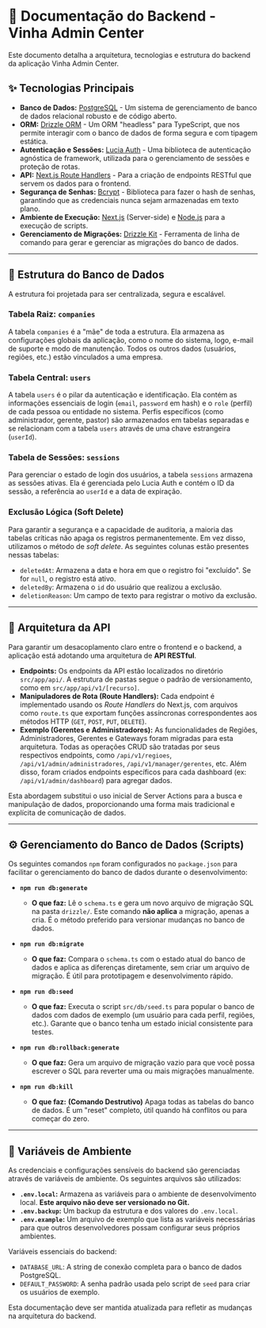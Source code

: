 # 📄 Documentação do Backend - Vinha Admin Center

Este documento detalha a arquitetura, tecnologias e estrutura do backend da aplicação Vinha Admin Center.

## ✨ Tecnologias Principais

- **Banco de Dados:** [PostgreSQL](https://www.postgresql.org/) - Um sistema de gerenciamento de banco de dados relacional robusto e de código aberto.
- **ORM:** [Drizzle ORM](https://orm.drizzle.team/) - Um ORM "headless" para TypeScript, que nos permite interagir com o banco de dados de forma segura e com tipagem estática.
- **Autenticação e Sessões:** [Lucia Auth](https://lucia-auth.com/) - Uma biblioteca de autenticação agnóstica de framework, utilizada para o gerenciamento de sessões e proteção de rotas.
- **API:** [Next.js Route Handlers](https://nextjs.org/docs/app/building-your-application/routing/route-handlers) - Para a criação de endpoints RESTful que servem os dados para o frontend.
- **Segurança de Senhas:** [Bcrypt](https://www.npmjs.com/package/bcrypt) - Biblioteca para fazer o hash de senhas, garantindo que as credenciais nunca sejam armazenadas em texto plano.
- **Ambiente de Execução:** [Next.js](https://nextjs.org/) (Server-side) e [Node.js](https://nodejs.org/) para a execução de scripts.
- **Gerenciamento de Migrações:** [Drizzle Kit](https://orm.drizzle.team/kit/overview) - Ferramenta de linha de comando para gerar e gerenciar as migrações do banco de dados.

---

## 📂 Estrutura do Banco de Dados

A estrutura foi projetada para ser centralizada, segura e escalável.

### Tabela Raiz: `companies`

A tabela `companies` é a "mãe" de toda a estrutura. Ela armazena as configurações globais da aplicação, como o nome do sistema, logo, e-mail de suporte e modo de manutenção. Todos os outros dados (usuários, regiões, etc.) estão vinculados a uma empresa.

### Tabela Central: `users`

A tabela `users` é o pilar da autenticação e identificação. Ela contém as informações essenciais de login (`email`, `password` em hash) e o `role` (perfil) de cada pessoa ou entidade no sistema. Perfis específicos (como administrador, gerente, pastor) são armazenados em tabelas separadas e se relacionam com a tabela `users` através de uma chave estrangeira (`userId`).

### Tabela de Sessões: `sessions`

Para gerenciar o estado de login dos usuários, a tabela `sessions` armazena as sessões ativas. Ela é gerenciada pelo Lucia Auth e contém o ID da sessão, a referência ao `userId` e a data de expiração.

### Exclusão Lógica (Soft Delete)

Para garantir a segurança e a capacidade de auditoria, a maioria das tabelas críticas não apaga os registros permanentemente. Em vez disso, utilizamos o método de _soft delete_. As seguintes colunas estão presentes nessas tabelas:

- `deletedAt`: Armazena a data e hora em que o registro foi "excluído". Se for `null`, o registro está ativo.
- `deletedBy`: Armazena o `id` do usuário que realizou a exclusão.
- `deletionReason`: Um campo de texto para registrar o motivo da exclusão.

---

## 🚀 Arquitetura da API

Para garantir um desacoplamento claro entre o frontend e o backend, a aplicação está adotando uma arquitetura de **API RESTful**.

- **Endpoints:** Os endpoints da API estão localizados no diretório `src/app/api/`. A estrutura de pastas segue o padrão de versionamento, como em `src/app/api/v1/[recurso]`.
- **Manipuladores de Rota (Route Handlers):** Cada endpoint é implementado usando os _Route Handlers_ do Next.js, com arquivos como `route.ts` que exportam funções assíncronas correspondentes aos métodos HTTP (`GET`, `POST`, `PUT`, `DELETE`).
- **Exemplo (Gerentes e Administradores):** As funcionalidades de Regiões, Administradores, Gerentes e Gateways foram migradas para esta arquitetura. Todas as operações CRUD são tratadas por seus respectivos endpoints, como `/api/v1/regioes`, `/api/v1/admin/administradores`, `/api/v1/manager/gerentes`, etc. Além disso, foram criados endpoints específicos para cada dashboard (ex: `/api/v1/admin/dashboard`) para agregar dados.

Esta abordagem substitui o uso inicial de Server Actions para a busca e manipulação de dados, proporcionando uma forma mais tradicional e explícita de comunicação de dados.

---

## ⚙️ Gerenciamento do Banco de Dados (Scripts)

Os seguintes comandos `npm` foram configurados no `package.json` para facilitar o gerenciamento do banco de dados durante o desenvolvimento:

- **`npm run db:generate`**
  - **O que faz:** Lê o `schema.ts` e gera um novo arquivo de migração SQL na pasta `drizzle/`. Este comando **não aplica** a migração, apenas a cria. É o método preferido para versionar mudanças no banco de dados.

- **`npm run db:migrate`**
  - **O que faz:** Compara o `schema.ts` com o estado atual do banco de dados e aplica as diferenças diretamente, sem criar um arquivo de migração. É útil para prototipagem e desenvolvimento rápido.

- **`npm run db:seed`**
  - **O que faz:** Executa o script `src/db/seed.ts` para popular o banco de dados com dados de exemplo (um usuário para cada perfil, regiões, etc.). Garante que o banco tenha um estado inicial consistente para testes.

- **`npm run db:rollback:generate`**
  - **O que faz:** Gera um arquivo de migração vazio para que você possa escrever o SQL para reverter uma ou mais migrações manualmente.
- **`npm run db:kill`**
  - **O que faz:** **(Comando Destrutivo)** Apaga todas as tabelas do banco de dados. É um "reset" completo, útil quando há conflitos ou para começar do zero.

---

## 🔑 Variáveis de Ambiente

As credenciais e configurações sensíveis do backend são gerenciadas através de variáveis de ambiente. Os seguintes arquivos são utilizados:

- **`.env.local`:** Armazena as variáveis para o ambiente de desenvolvimento local. **Este arquivo não deve ser versionado no Git.**
- **`.env.backup`:** Um backup da estrutura e dos valores do `.env.local`.
- **`.env.example`:** Um arquivo de exemplo que lista as variáveis necessárias para que outros desenvolvedores possam configurar seus próprios ambientes.

Variáveis essenciais do backend:

- `DATABASE_URL`: A string de conexão completa para o banco de dados PostgreSQL.
- `DEFAULT_PASSWORD`: A senha padrão usada pelo script de `seed` para criar os usuários de exemplo.

Esta documentação deve ser mantida atualizada para refletir as mudanças na arquitetura do backend.
